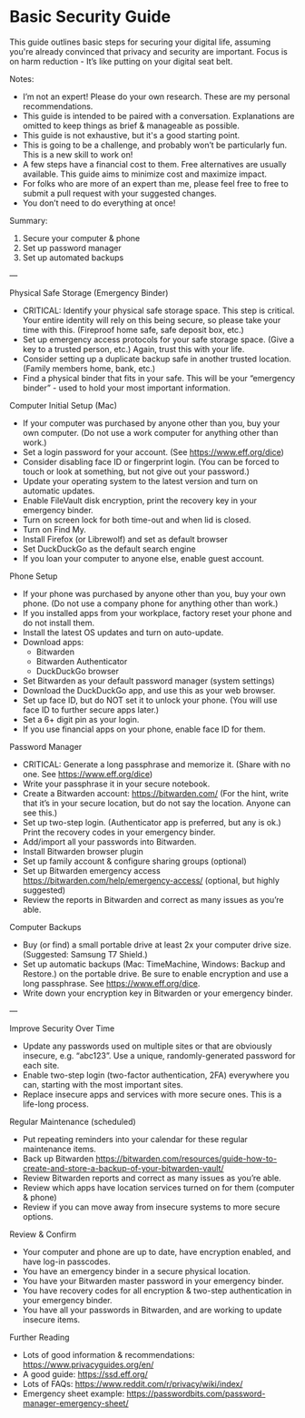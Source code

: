 # Basic Security Guide

This guide outlines basic steps for securing your digital life, assuming you're already convinced that privacy and security are important. Focus is on harm reduction - It’s like putting on your digital seat belt.

Notes:
* I’m not an expert! Please do your own research. These are my personal recommendations.
* This guide is intended to be paired with a conversation. Explanations are omitted to keep things as brief & manageable as possible.
* This guide is not exhaustive, but it's a good starting point.
* This is going to be a challenge, and probably won’t be particularly fun. This is a new skill to work on!
* A few steps have a financial cost to them. Free alternatives are usually available. This guide aims to minimize cost and maximize impact.
* For folks who are more of an expert than me, please feel free to free to submit a pull request with your suggested changes.
* You don’t need to do everything at once!

Summary:
1. Secure your computer & phone
2. Set up password manager
3. Set up automated backups

—

Physical Safe Storage (Emergency Binder)
- CRITICAL: Identify your physical safe storage space. This step is critical. Your entire identity will rely on this being secure, so please take your time with this. (Fireproof home safe, safe deposit box, etc.)
- Set up emergency access protocols for your safe storage space. (Give a key to a trusted person, etc.) Again, trust this with your life.
- Consider setting up a duplicate backup safe in another trusted location. (Family members home, bank, etc.)
- Find a physical binder that fits in your safe. This will be your “emergency binder” - used to hold your most important information.

Computer Initial Setup (Mac)
- If your computer was purchased by anyone other than you, buy your own computer. (Do not use a work computer for anything other than work.)
- Set a login password for your account. (See https://www.eff.org/dice)
- Consider disabling face ID or fingerprint login. (You can be forced to touch or look at something, but not give out your password.)
- Update your operating system to the latest version and turn on automatic updates. 
- Enable FileVault disk encryption, print the recovery key in your emergency binder.
- Turn on screen lock for both time-out and when lid is closed.
- Turn on Find My.
- Install Firefox (or Librewolf) and set as default browser
- Set DuckDuckGo as the default search engine
- If you loan your computer to anyone else, enable guest account.

Phone Setup
- If your phone was purchased by anyone other than you, buy your own phone. (Do not use a company phone for anything other than work.)
- If you installed apps from your workplace, factory reset your phone and do not install them.
- Install the latest OS updates and turn on auto-update.
- Download apps:
    - Bitwarden
    - Bitwarden Authenticator
    - DuckDuckGo browser
- Set Bitwarden as your default password manager (system settings)
- Download the DuckDuckGo app, and use this as your web browser.
- Set up face ID, but do NOT set it to unlock your phone. (You will use face ID to further secure apps later.)
- Set a 6+ digit pin as your login.
- If you use financial apps on your phone, enable face ID for them.

Password Manager
- CRITICAL: Generate a long passphrase and memorize it. (Share with no one. See https://www.eff.org/dice)
- Write your passphrase it in your secure notebook.
- Create a Bitwarden account: https://bitwarden.com/ (For the hint, write that it’s in your secure location, but do not say the location. Anyone can see this.)
- Set up two-step login. (Authenticator app is preferred, but any is ok.) Print the recovery codes in your emergency binder.
- Add/import all your passwords into Bitwarden.
- Install Bitwarden browser plugin
- Set up family account & configure sharing groups (optional)
- Set up Bitwarden emergency access https://bitwarden.com/help/emergency-access/ (optional, but highly suggested)
- Review the reports in Bitwarden and correct as many issues as you’re able.

Computer Backups
- Buy (or find) a small portable drive at least 2x your computer drive size. (Suggested: Samsung T7 Shield.)
- Set up automatic backups (Mac: TimeMachine, Windows: Backup and Restore.) on the portable drive. Be sure to enable encryption and use a long passphrase. See https://www.eff.org/dice.
- Write down your encryption key in Bitwarden or your emergency binder.

—

Improve Security Over Time
- Update any passwords used on multiple sites or that are obviously insecure, e.g. “abc123”. Use a unique, randomly-generated password for each site.
- Enable two-step login (two-factor authentication, 2FA) everywhere you can, starting with the most important sites.
- Replace insecure apps and services with more secure ones. This is a life-long process.

Regular Maintenance (scheduled)
- Put repeating reminders into your calendar for these regular maintenance items.
- Back up Bitwarden https://bitwarden.com/resources/guide-how-to-create-and-store-a-backup-of-your-bitwarden-vault/
- Review Bitwarden reports and correct as many issues as you’re able.
- Review which apps have location services turned on for them (computer & phone)
- Review if you can move away from insecure systems to more secure options.

Review & Confirm
- Your computer and phone are up to date, have encryption enabled, and have log-in passcodes.
- You have an emergency binder in a secure physical location.
- You have your Bitwarden master password in your emergency binder.
- You have recovery codes for all encryption & two-step authentication in your emergency binder.
- You have all your passwords in Bitwarden, and are working to update insecure items.

Further Reading
- Lots of good information & recommendations: https://www.privacyguides.org/en/  
- A good guide: https://ssd.eff.org/ 
- Lots of FAQs: https://www.reddit.com/r/privacy/wiki/index/ 
- Emergency sheet example: https://passwordbits.com/password-manager-emergency-sheet/ 



